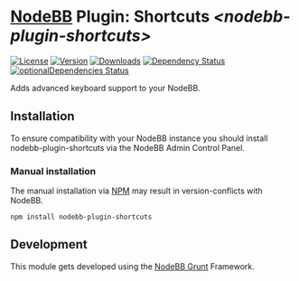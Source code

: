 # [NodeBB](https://nodebb.org/) Plugin: **Shortcuts** *\<nodebb-plugin-shortcuts>*

[![License](https://img.shields.io/npm/l/nodebb-plugin-shortcuts.svg)](LICENSE)
[![Version](https://img.shields.io/npm/v/nodebb-plugin-shortcuts.svg)](https://www.npmjs.com/package/nodebb-plugin-shortcuts)
[![Downloads](https://img.shields.io/npm/dm/nodebb-plugin-shortcuts.svg)](https://www.npmjs.com/package/nodebb-plugin-shortcuts)
[![Dependency Status](https://david-dm.org/frissdiegurke/nodebb-plugin-shortcuts.svg)](https://david-dm.org/frissdiegurke/nodebb-plugin-shortcuts)
[![optionalDependencies Status](https://david-dm.org/frissdiegurke/nodebb-plugin-shortcuts/optional-status.svg)](https://david-dm.org/frissdiegurke/nodebb-plugin-shortcuts#info=optionalDependencies)

Adds advanced keyboard support to your NodeBB.

## Installation

To ensure compatibility with your NodeBB instance you should install nodebb-plugin-shortcuts via the NodeBB Admin Control Panel.

### Manual installation

The manual installation via [NPM](https://www.npmjs.com/) may result in version-conflicts with NodeBB.

    npm install nodebb-plugin-shortcuts

## Development

This module gets developed using the [NodeBB Grunt](https://github.com/frissdiegurke/nodebb-grunt) Framework.
